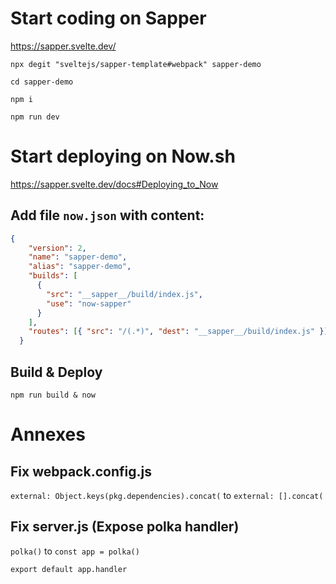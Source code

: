 # Start coding on Sapper
https://sapper.svelte.dev/

`npx degit "sveltejs/sapper-template#webpack" sapper-demo`

`cd sapper-demo`

`npm i`

`npm run dev`

# Start deploying on Now.sh
https://sapper.svelte.dev/docs#Deploying_to_Now

## Add file `now.json` with content:
```json
{
    "version": 2,
    "name": "sapper-demo",
    "alias": "sapper-demo",
    "builds": [
      {
        "src": "__sapper__/build/index.js",
        "use": "now-sapper"
      }
    ],
    "routes": [{ "src": "/(.*)", "dest": "__sapper__/build/index.js" }]
  }
```

## Build & Deploy
`npm run build & now`

# Annexes

## Fix webpack.config.js

`external: Object.keys(pkg.dependencies).concat(` to `external: [].concat(`

## Fix server.js (Expose polka handler)
`polka()` to `const app = polka()` 

`export default app.handler`
